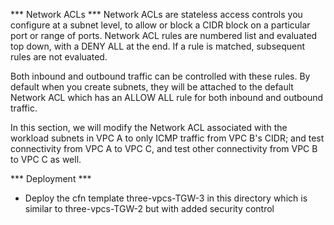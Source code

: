 *** Network ACLs ***
Network ACLs are stateless access controls you configure at a subnet level, to allow or block a CIDR block on a particular port or range of ports. Network ACL rules are numbered list and evaluated top down, with a DENY ALL at the end. If a rule is matched, subsequent rules are not evaluated.

Both inbound and outbound traffic can be controlled with these rules. By default when you create subnets, they will be attached to the default Network ACL which has an ALLOW ALL rule for both inbound and outbound traffic.

In this section, we will modify the Network ACL associated with the workload subnets in VPC A to only ICMP traffic from VPC B's CIDR; and test connectivity from VPC A to VPC C, and test other connectivity from VPC B to VPC C as well.

*** Deployment ***

- Deploy the cfn template three-vpcs-TGW-3 in this directory which is similar to three-vpcs-TGW-2 but with added security control
